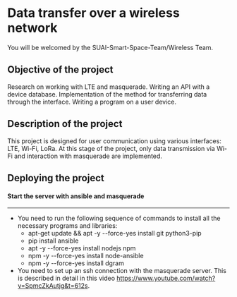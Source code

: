 # Data transfer over a wireless network

You will be welcomed by the SUAI-Smart-Space-Team/Wireless Team. 

## Objective of the project

Research on working with LTE and masquerade. Writing an API with a device database. Implementation of the method for transferring data through the interface. Writing a program on a user device.

## Description of the project 

This project is designed for user communication using various interfaces: LTE, Wi-Fi, LoRa. At this stage of the project, only data transmission via Wi-Fi and interaction with masquerade are implemented.

## Deploying the project 

#### Start the server with ansible and masquerade
____
- You need to run the following sequence of commands to install all the necessary programs and libraries:
  - apt-get update && apt -y --force-yes install git python3-pip 
  - pip install ansible
  - apt -y --force-yes install nodejs npm
  - npm -y --force-yes install node-ansible
  - npm -y --force-yes install dgram
- You need to set up an ssh connection with the masquerade server. This is described in detail in this video https://www.youtube.com/watch?v=SpmcZkAutjg&t=612s.
